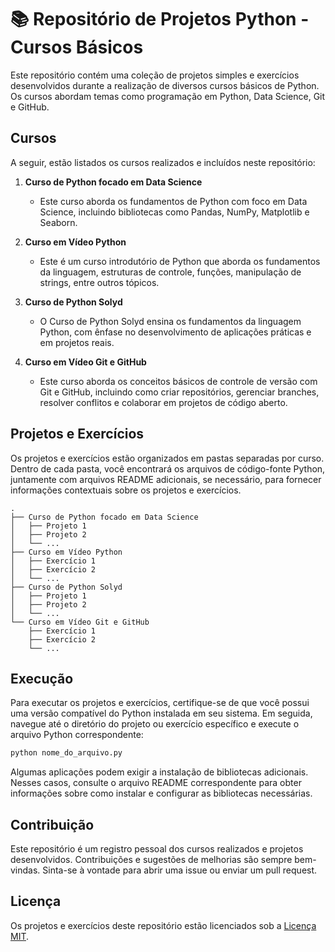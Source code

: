 # :books: Repositório de Projetos Python - Cursos Básicos

Este repositório contém uma coleção de projetos simples e exercícios desenvolvidos durante a realização de diversos cursos básicos de Python. Os cursos abordam temas como programação em Python, Data Science, Git e GitHub.

## Cursos

A seguir, estão listados os cursos realizados e incluídos neste repositório:

1. **Curso de Python focado em Data Science**
    - Este curso aborda os fundamentos de Python com foco em Data Science, incluindo bibliotecas como Pandas, NumPy, Matplotlib e Seaborn.

2. **Curso em Vídeo Python**
    - Este é um curso introdutório de Python que aborda os fundamentos da linguagem, estruturas de controle, funções, manipulação de strings, entre outros tópicos.

3. **Curso de Python Solyd**
    - O Curso de Python Solyd ensina os fundamentos da linguagem Python, com ênfase no desenvolvimento de aplicações práticas e em projetos reais.

4. **Curso em Vídeo Git e GitHub**
    - Este curso aborda os conceitos básicos de controle de versão com Git e GitHub, incluindo como criar repositórios, gerenciar branches, resolver conflitos e colaborar em projetos de código aberto.

## Projetos e Exercícios

Os projetos e exercícios estão organizados em pastas separadas por curso. Dentro de cada pasta, você encontrará os arquivos de código-fonte Python, juntamente com arquivos README adicionais, se necessário, para fornecer informações contextuais sobre os projetos e exercícios.

```
.
├── Curso de Python focado em Data Science
│   ├── Projeto 1
│   ├── Projeto 2
│   └── ...
├── Curso em Vídeo Python
│   ├── Exercício 1
│   ├── Exercício 2
│   └── ...
├── Curso de Python Solyd
│   ├── Projeto 1
│   ├── Projeto 2
│   └── ...
└── Curso em Vídeo Git e GitHub
    ├── Exercício 1
    ├── Exercício 2
    └── ...
```

## Execução

Para executar os projetos e exercícios, certifique-se de que você possui uma versão compatível do Python instalada em seu sistema. Em seguida, navegue até o diretório do projeto ou exercício específico e execute o arquivo Python correspondente:

```bash
python nome_do_arquivo.py
```

Algumas aplicações podem exigir a instalação de bibliotecas adicionais. Nesses casos, consulte o arquivo README correspondente para obter informações sobre como instalar e configurar as bibliotecas necessárias.

## Contribuição

Este repositório é um registro pessoal dos cursos realizados e projetos desenvolvidos. Contribuições e sugestões de melhorias são sempre bem-vindas. Sinta-se à vontade para abrir uma issue ou enviar um pull request.

## Licença

Os projetos e exercícios deste repositório estão licenciados sob a [Licença MIT](LICENSE).
